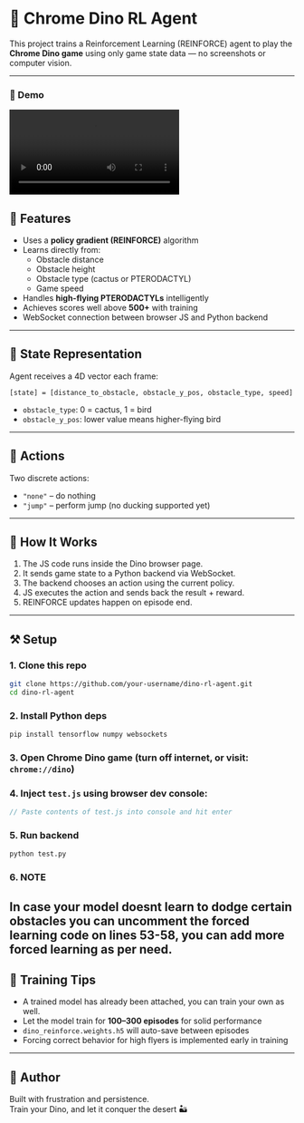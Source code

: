 # 🦖 Chrome Dino RL Agent

This project trains a Reinforcement Learning (REINFORCE) agent to play the **Chrome Dino game** using only game state data — no screenshots or computer vision.

---
### 🎥 Demo

![Dino Demo](demo.mp4)


## 🚀 Features

- Uses a **policy gradient (REINFORCE)** algorithm
- Learns directly from:
  - Obstacle distance
  - Obstacle height
  - Obstacle type (cactus or PTERODACTYL)
  - Game speed
- Handles **high-flying PTERODACTYLs** intelligently
- Achieves scores well above **500+** with training
- WebSocket connection between browser JS and Python backend

---

## 🧠 State Representation

Agent receives a 4D vector each frame:
```
[state] = [distance_to_obstacle, obstacle_y_pos, obstacle_type, speed]
```
- `obstacle_type`: 0 = cactus, 1 = bird  
- `obstacle_y_pos`: lower value means higher-flying bird

---

## 🎡 Actions

Two discrete actions:
- `"none"` – do nothing
- `"jump"` – perform jump (no ducking supported yet)

---

## 🧠 How It Works

1. The JS code runs inside the Dino browser page.
2. It sends game state to a Python backend via WebSocket.
3. The backend chooses an action using the current policy.
4. JS executes the action and sends back the result + reward.
5. REINFORCE updates happen on episode end.

---

## ⚒️ Setup

### 1. Clone this repo
```bash
git clone https://github.com/your-username/dino-rl-agent.git
cd dino-rl-agent
```

### 2. Install Python deps
```bash
pip install tensorflow numpy websockets
```

### 3. Open Chrome Dino game (turn off internet, or visit: `chrome://dino`)

### 4. Inject `test.js` using browser dev console:
```javascript
// Paste contents of test.js into console and hit enter
```

### 5. Run backend
```bash
python test.py
```

### 6. NOTE
In case your model doesnt learn to dodge certain obstacles you can uncomment the forced learning code on lines 53-58, you can add more forced learning as per need.
---

## 🔪 Training Tips
- A trained model has already been attached, you can train your own as well.
- Let the model train for **100–300 episodes** for solid performance
- `dino_reinforce.weights.h5` will auto-save between episodes
- Forcing correct behavior for high flyers is implemented early in training

---

## 👑 Author

Built with frustration and persistence.  
Train your Dino, and let it conquer the desert 🏜️


